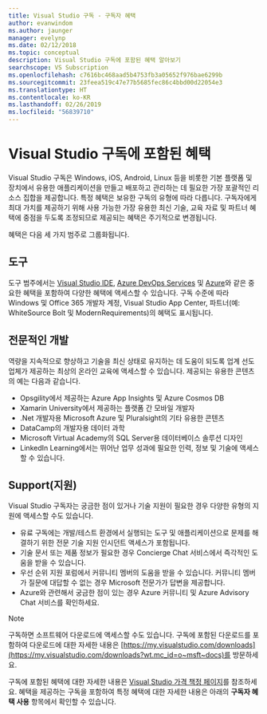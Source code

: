 ```yaml
---
title: Visual Studio 구독 - 구독자 혜택
author: evanwindom
ms.author: jaunger
manager: evelynp
ms.date: 02/12/2018
ms.topic: conceptual
description: Visual Studio 구독에 포함된 혜택 알아보기
searchscope: VS Subscription
ms.openlocfilehash: c7616bc468aad5b4753fb3a05652f976bae6299b
ms.sourcegitcommit: 23feea519c47e77b5685fec86c4bbd00d22054e3
ms.translationtype: HT
ms.contentlocale: ko-KR
ms.lasthandoff: 02/26/2019
ms.locfileid: "56839710"
---
```

# <a name="benefits-included-in-your-visual-studio-subscription"></a>Visual Studio 구독에 포함된 혜택

Visual Studio 구독은 Windows, iOS, Android, Linux 등을 비롯한 기본 플랫폼 및 장치에서 유용한 애플리케이션을 만들고 배포하고 관리하는 데 필요한 가장 포괄적인 리소스 집합을 제공합니다.  특정 혜택은 보유한 구독의 유형에 따라 다릅니다.  구독자에게 최대 가치를 제공하기 위해 사용 가능한 가장 유용한 최신 기술, 교육 자료 및 파트너 혜택에 중점을 두도록 조정되므로 제공되는 혜택은 주기적으로 변경됩니다.

혜택은 다음 세 가지 범주로 그룹화됩니다.

## <a name="tools"></a>도구
도구 범주에서는 [Visual Studio IDE](vs-ide-benefit.md), [Azure DevOps Services](vs-azure-devops.md) 및 [Azure](vs-azure.md)와 같은 중요한 혜택을 포함하여 다양한 혜택에 액세스할 수 있습니다.  구독 수준에 따라 Windows 및 Office 365 개발자 계정, Visual Studio App Center, 파트너(예: WhiteSource Bolt 및 ModernRequirements)의 혜택도 표시됩니다.

## <a name="professional-development"></a>전문적인 개발
역량을 지속적으로 향상하고 기술을 최신 상태로 유지하는 데 도움이 되도록 업계 선도 업체가 제공하는 최상의 온라인 교육에 액세스할 수 있습니다. 제공되는 유용한 콘텐츠의 예는 다음과 같습니다.
- Opsgility에서 제공하는 Azure App Insights 및 Azure Cosmos DB
- Xamarin University에서 제공하는 플랫폼 간 모바일 개발자
- .Net 개발자용 Microsoft Azure 및 Pluralsight의 기타 유용한 콘텐츠
- DataCamp의 개발자용 데이터 과학
- Microsoft Virtual Academy의 SQL Server용 데이터베이스 솔루션 디자인
- LinkedIn Learning에서는 뛰어난 업무 성과에 필요한 인력, 정보 및 기술에 액세스할 수 있습니다.

## <a name="support"></a>Support(지원)
Visual Studio 구독자는 궁금한 점이 있거나 기술 지원이 필요한 경우 다양한 유형의 지원에 액세스할 수도 있습니다.
- 유료 구독에는 개발/테스트 환경에서 실행되는 도구 및 애플리케이션으로 문제를 해결하기 위한 전문 기술 지원 인시던트 액세스가 포함됩니다.
- 기술 문서 또는 제품 정보가 필요한 경우  Concierge Chat 서비스에서 즉각적인 도움을 받을 수 있습니다.
- 우선 순위 지원 포럼에서 커뮤니티 멤버의 도움을 받을 수 있습니다.  커뮤니티 멤버가 질문에 대답할 수 없는 경우 Microsoft 전문가가 답변을 제공합니다.
- Azure와 관련해서 궁금한 점이 있는 경우  Azure 커뮤니티 및 Azure Advisory Chat 서비스를 확인하세요.

> [!NOTE]
> 구독하면 소프트웨어 다운로드에 액세스할 수도 있습니다.  구독에 포함된 다운로드를 포함하여 다운로드에 대한 자세한 내용은 [https://my.visualstudio.com/downloads](https://my.visualstudio.com/downloads?wt.mc_id=o~msft~docs)를 방문하세요.

구독에 포함된 혜택에 대한 자세한 내용은 [Visual Studio 가격 책정 페이지](https://visualstudio.microsoft.com/vs/pricing/)를 참조하세요.  혜택을 제공하는 구독을 포함하여 특정 혜택에 대한 자세한 내용은 아래의 **구독자 혜택 사용** 항목에서 확인할 수 있습니다.
